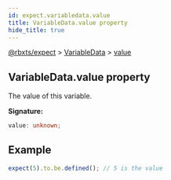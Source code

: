```yaml
---
id: expect.variabledata.value
title: VariableData.value property
hide_title: true
---
```


[@rbxts/expect](./expect.md) &gt; [VariableData](./expect.variabledata.md) &gt; [value](./expect.variabledata.value.md)

## VariableData.value property

The value of this variable.

**Signature:**

```typescript
value: unknown;
```

## Example


```ts
expect(5).to.be.defined(); // 5 is the value
```
